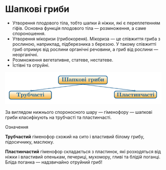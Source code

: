 # Шапкові гриби

<ul>
<li>Утворення плодового тіла, тобто шапки й ніжки, які є переплетенням гіфів. Основна функція плодового тіла — розмноження, а саме спороношення.</li>
<li>Утворення <span class="p1">мікоризи</span> (грибокореня).  <span class="p1">Мікориза</span> — це співжиття гриба з рослиною, наприклад, підберезника з березою. У такому співжитті гриб отримує від рослини органічні речовини, а гриб від рослини — неорганічні.</li>
<li>Розмноження вегетативне, статеве, нестатеве.</li>
<li>Їстівні та отруйні.</li>
</ul>

<div align="center">
<img src="b161_box2.png" width="540"/>
</div>

<p>За виглядом нижнього спороносного шару — <span class="p1">гіменофору</span> — шапкові гриби класифікують на <span class="p1">трубчасті</span> та <span class="p1">пластинчасті</span>.</p>

<div class="space">
<div class="eoz-wrap">
<span class="eoz">Означення</span>
<div class="eoz-text">
<p><b>Трубчастий</b> гіменофор схожий на сито і властивий білому грибу, підосичнику, маслюку.</p>
<b>Пластинчастий</b> гіменофор складається з пластинок, які розходяться від ніжки і властивий опенькам, печериці, мухомору, гливі та блідій поганці. Бліда поганка — надзвичайно отруйний гриб!
</div>
</div>
</div>